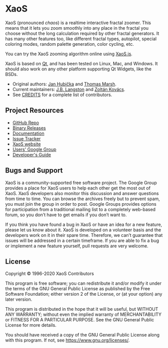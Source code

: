 XaoS
====

XaoS (pronounced *chaos*) is a realtime interactive fractal zoomer. This 
means that it lets you zoom smoothly into any place in the fractal you
choose without the long calculation required by other fractal generators.
It has many other features too, like different fractal types, autopilot,
special coloring modes, random palette generation, color cycling, etc.

You can try the XaoS zooming algorithm online using 
[XaoS.js](http://xaos-project.github.io/XaoSjs/).

XaoS is based on [Qt](http://www.qt.io), and has been tested on Linux, Mac, and Windows.  It 
should also work on any other platform supporting Qt Widgets, like the BSDs.

- Original authors: [Jan Hubička](http://www.ucw.cz/~hubicka/) and [Thomas Marsh](https://www.linkedin.com/in/thomasmarsh).
- Current maintainers: [J.B. Langston](https://www.linkedin.com/in/jblangston/) and [Zoltán Kovács](https://sites.google.com/site/kovzol/).
- See [CREDITS](CREDITS.md) for a complete list of contributors.

Project Resources
-----------------

- [GitHub Repo](https://github.com/xaos-project/XaoS)
- [Binary Releases](https://github.com/xaos-project/XaoS/releases)
- [Documentation](https://github.com/xaos-project/XaoS/wiki)
- [Issue Tracker](https://github.com/xaos-project/XaoS/issues)
- [XaoS website](http://xaos.sourceforge.net/)
- [Users' Google Group](http://groups.google.com/group/xaos-users)
- [Developer's Guide](https://github.com/xaos-project/XaoS/wiki/Developer's-Guide)

Bugs and Support
----------------

XaoS is a community-supported free software project. The Google Group provides
a place for XaoS users to help each other get the most out of XaoS. XaoS 
developers also monitor this discussion and answer questions from time to time.
You can browse the archives freely but to prevent spam, you must join the group 
in order to post. Google Groups provides options for participation from a 
traditional mailing list to a completely web-based forum, so you don’t have to 
get emails if you don’t want to.

If you think you have found a bug in XaoS or have an idea for a new feature, 
please let us know about it.  XaoS is developed on a volunteer basis and the
developers work on it in their spare time.  Therefore, we can’t guarantee that
issues will be addressed in a certain timeframe. If you are able to fix a bug
or implement a new feature yourself, pull requests are very welcome.

License
-------

Copyright © 1996-2020 XaoS Contributors

This program is free software; you can redistribute it and/or modify
it under the terms of the GNU General Public License as published by
the Free Software Foundation; either version 2 of the License, or
(at your option) any later version.

This program is distributed in the hope that it will be useful,
but WITHOUT ANY WARRANTY; without even the implied warranty of
MERCHANTABILITY or FITNESS FOR A PARTICULAR PURPOSE.  See the
GNU General Public License for more details.

You should have received a copy of the GNU General Public License
along with this program.  If not, see <https://www.gnu.org/licenses/>.
